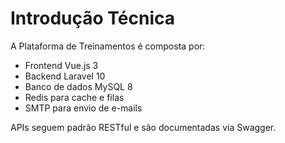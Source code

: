 # Introdução Técnica

A Plataforma de Treinamentos é composta por:

- Frontend Vue.js 3
- Backend Laravel 10
- Banco de dados MySQL 8
- Redis para cache e filas
- SMTP para envio de e-mails

APIs seguem padrão RESTful e são documentadas via Swagger.
